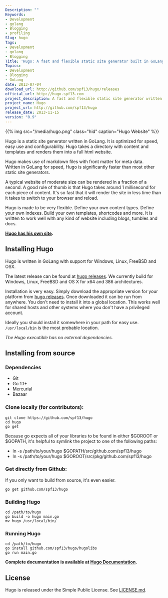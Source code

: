 ```yaml
---
Description: ""
Keywords:
- Development
- golang
- Blogging
- profiling
Slug: hugo
Tags:
- Development
- golang
- Blogging
Title: 'Hugo: A fast and flexible static site generator built in GoLang'
Topics:
- Development
- Blogging
- GoLang
date: 2013-07-04
download_url: http://github.com/spf13/hugo/releases
official_url: http://hugo.spf13.com
project_description: A fast and flexible static site generator written in go
project_name: Hugo
project_url: http://github.com/spf13/hugo
release_date: 2013-11-15
version: "0.9"
---
```


{{% img src="/media/hugo.png" class="hid" caption="Hugo Website" %}}

Hugo is a static site generator written in GoLang. It is optimized for 
speed, easy use and configurability. Hugo takes a directory with content and
templates and renders them into a full html website.

Hugo makes use of markdown files with front matter for meta data.  
Written in GoLang for speed, Hugo is significantly faster than most
other static site generators.

A typical website of moderate size can be
rendered in a fraction of a second. A good rule of thumb is that Hugo
takes around 1 millisecond for each piece of content.
It's so fast that it will render the site in 
less time than it takes to switch to your browser and reload.

Hugo is made to be very flexible. Define your own content types. Define
your own indexes. Build your own templates, shortcodes and more.
It is written to work well with any
kind of website including blogs, tumbles and docs.

**[Hugo has his own site](http://hugo.spf13.com).**

## Installing Hugo

Hugo is written in GoLang with support for Windows, Linux, FreeBSD and OSX.

The latest release can be found at [hugo releases](https://github.com/spf13/hugo/releases).
We currently build for Windows, Linux, FreeBSD and OS X for x64
and 386 architectures.

Installation is very easy. Simply download the appropriate version for your
platform from [hugo releases](https://github.com/spf13/hugo/releases).
Once downloaded it can be run from anywhere. You don't need to install
it into a global location. This works well for shared hosts and other systems
where you don't have a privileged account.

Ideally you should install it somewhere in your path for easy use. `/usr/local/bin` 
is the most probable location.

*The Hugo executible has no external dependencies.*

## Installing from source

### Dependencies

* Git
* Go 1.1+
* Mercurial
* Bazaar

### Clone locally (for contributors):

    git clone https://github.com/spf13/hugo
    cd hugo
    go get

Because go expects all of your libraries to be found in either $GOROOT or $GOPATH,
it's helpful to symlink the project to one of the following paths:

 * ln -s /path/to/your/hugo $GOPATH/src/github.com/spf13/hugo
 * ln -s /path/to/your/hugo $GOROOT/src/pkg/github.com/spf13/hugo

### Get directly from Github:

If you only want to build from source, it's even easier.

    go get github.com/spf13/hugo

### Building Hugo

    cd /path/to/hugo
    go build -o hugo main.go
    mv hugo /usr/local/bin/

### Running Hugo

    cd /path/to/hugo
    go install github.com/spf13/hugo/hugolibs
    go run main.go


**Complete documentation is available at [Hugo Documentation](http://hugo.spf13.com).**

## License

Hugo is released under the Simple Public License. See [LICENSE.md](https://github.com/spf13/hugo/blob/master/LICENSE.md).
